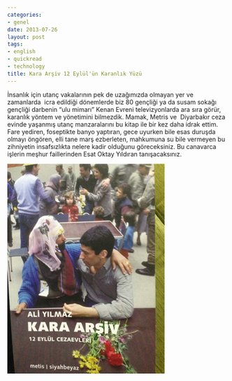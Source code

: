 ```yaml
---
categories:
- genel
date: 2013-07-26
layout: post
tags:
- english
- quickread
- technology
title: Kara Arşiv 12 Eylül'ün Karanlık Yüzü
---
```


İnsanlık için utanç vakalarının pek de uzağımızda olmayan yer ve zamanlarda  icra edildiği dönemlerde biz 80 gençliği ya da susam sokağı gençliği darbenin “ulu mimarı” Kenan Evreni televizyonlarda ara sıra görür, karanlık yöntem ve yönetimini bilmezdik. Mamak, Metris ve  Diyarbakır ceza evinde yaşanmış utanç manzaralarını bu kitap ile bir kez daha idrak ettim. Fare yediren, foseptikte banyo yaptıran, gece uyurken bile esas duruşda olmayı öngören, elli tane marş ezberleten, mahkumuna su bile vermeyen bu zihniyetin insafsızlıkta nelere kadir olduğunu göreceksiniz. Bu canavarca işlerin meşhur faillerinden Esat Oktay Yıldıran tanışacaksınız.

[![image](/images/blogger-image--1874578047.jpg)](https://lh6.googleusercontent.com/-c6fIpwG4baA/UfLFXfMiOiI/AAAAAAAAInA/iAID7SGasnw/s640/blogger-image--1874578047.jpg)
